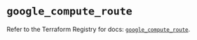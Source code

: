 # `google_compute_route`

Refer to the Terraform Registry for docs: [`google_compute_route`](https://registry.terraform.io/providers/hashicorp/google/5.32.0/docs/resources/compute_route).
